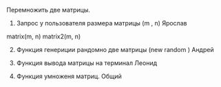Перемножить две матрицы.



1. Запрос у пользователя размера матрицы (m , n) Ярослав

matrix(m, n)  matrix2(m, n)

2. Функция генериции рандомно две матрицы (new random ) Андрей

3. Функция вывода матрицы на терминал Леонид

4. Функция умноженя матриц. Общий


